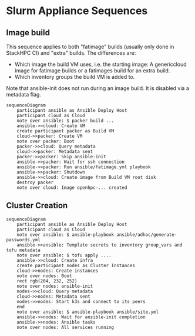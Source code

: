 # Slurm Appliance Sequences



## Image build

This sequence applies to both "fatimage" builds (usually only done in StackHPC CI) and "extra" builds. The differences are:
- Which image the build VM uses, i.e. the starting image: A genericcloud image for fatimage builds or a fatimages build for an extra build.
- Which inventory groups the build VM is added to.

Note that ansible-init does not run during an image build. It is disabled via a metadata flag.

```mermaid
sequenceDiagram
    participant ansible as Ansible Deploy Host
    participant cloud as Cloud
    note over ansible: $ packer build ...
    ansible->>cloud: Create VM
    create participant packer as Build VM
    cloud->>packer: Create VM
    note over packer: Boot
    packer->>cloud: Query metadata
    cloud->>packer: Metadata sent
    packer->>packer: Skip ansible-init
    ansible->>packer: Wait for ssh connection
    ansible->>packer: Run ansible/fatimage.yml playbook
    ansible->>packer: Shutdown
    ansible->>cloud: Create image from Build VM root disk
    destroy packer
    note over cloud: Image openhpc-... created

```

## Cluster Creation

```mermaid
sequenceDiagram
    participant ansible as Ansible Deploy Host
    participant cloud as Cloud
    note over ansible: $ ansible-playbook ansible/adhoc/generate-passwords.yml
    ansible->>ansible: Template secrets to inventory group_vars and tofu metadata
    note over ansible: $ tofu apply ....
    ansible->>cloud: Create infra
    create participant nodes as Cluster Instances
    cloud->>nodes: Create instances
    note over nodes: Boot
    rect rgb(204, 232, 252)
    note over nodes: ansible-init
    nodes->>cloud: Query metadata
    cloud->>nodes: Metadata sent
    nodes->>nodes: Start k3s and connect to its peers
    end
    note over ansible: $ ansible-playbook ansible/site.yml
    ansible->>nodes: Wait for ansible-init completion
    ansible->>nodes: Ansible tasks
    note over nodes: All services running

